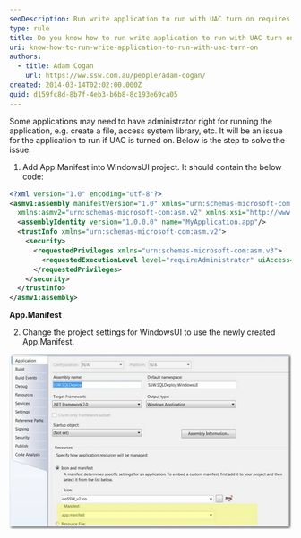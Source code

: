 ```yaml
---
seoDescription: Run write application to run with UAC turn on requires adding App.Manifest and setting project settings for WindowsUI using requestedExecutionLevel level="requireAdministrator".
type: rule
title: Do you know how to run write application to run with UAC turn on?
uri: know-how-to-run-write-application-to-run-with-uac-turn-on
authors:
  - title: Adam Cogan
    url: https://ww.ssw.com.au/people/adam-cogan/
created: 2014-03-14T02:02:00.000Z
guid: d159fc8d-8b7f-4eb3-b6b8-8c193e69ca05
---
```


Some applications may need to have administrator right for running the application, e.g. create a file, access system library, etc. It will be an issue for the application to run if UAC is turned on. Below is the step to solve the issue:

<!--endintro-->

1. Add App.Manifest into WindowsUI project. It should contain the below code:

```xml
<?xml version="1.0" encoding="utf-8"?>
<asmv1:assembly manifestVersion="1.0" xmlns="urn:schemas-microsoft-com:asm.v1" xmlns:asmv1="urn:schemas-microsoft-com:asm.v1"
  xmlns:asmv2="urn:schemas-microsoft-com:asm.v2" xmlns:xsi="http://www.w3.org/2001/XMLSchema-instance">
  <assemblyIdentity version="1.0.0.0" name="MyApplication.app"/>
  <trustInfo xmlns="urn:schemas-microsoft-com:asm.v2">
    <security>
      <requestedPrivileges xmlns="urn:schemas-microsoft-com:asm.v3">
        <requestedExecutionLevel level="requireAdministrator" uiAccess="false" />
      </requestedPrivileges>
    </security>
  </trustInfo>
</asmv1:assembly>
```

**App.Manifest**

2. Change the project settings for WindowsUI to use the newly created App.Manifest.

![Figure: Use the newly created App.Manifest](setmanifest.jpg)
